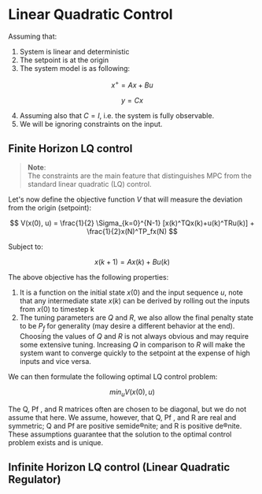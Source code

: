 # Linear Quadratic Control


Assuming that:
1. System is linear and deterministic
2. The setpoint is at the origin
3. The system model is as following:

$$
x^+ = Ax + Bu
$$

$$
y=Cx
$$

4. Assuming also that $C =I$, i.e. the system is fully observable.
5. We will be ignoring constraints on the input.


## Finite Horizon LQ control

> **Note**:   
> The constraints are the main feature that
> distinguishes MPC from the standard linear quadratic (LQ) control.


Let's now define the objective function $V$ that will measure the deviation from the origin (setpoint):

$$
V(x(0), u) = \frac{1}{2} \Sigma_{k=0}^{N-1} [x(k)^TQx(k)+u(k)^TRu(k)] + \frac{1}{2}x(N)^TP_fx(N)
$$

Subject to:

$$
x(k+1) = Ax(k)+Bu(k)
$$

The above objective has the following properties:
1. It is a function on the initial state $x(0)$ and the input sequence $u$, note that any intermediate state $x(k)$ can be derived by rolling out the inputs from $x(0)$ to timestep k
2. The tuning parameters are $Q$ and $R$, we also allow the final penalty state to be $P_f$ for generality (may desire a different behavior at the end). Choosing the values of $Q$ and $R$ is not always obvious and may require some extensive tuning. Increasing $Q$ in comparison to $R$ will make the system want to converge quickly to the setpoint at the expense of high inputs and vice versa.


We can then formulate the following optimal LQ control problem:

$$
min_u V(x(0), u)
$$

The Q, Pf , and R matrices often are chosen to be diagonal, but we do
not assume that here. We assume, however, that Q, Pf , and R are real
and symmetric; Q and Pf are positive semide®nite; and R is positive
de®nite. These assumptions guarantee that the solution to the optimal
control problem exists and is unique.


## Infinite Horizon LQ control (Linear Quadratic Regulator)



